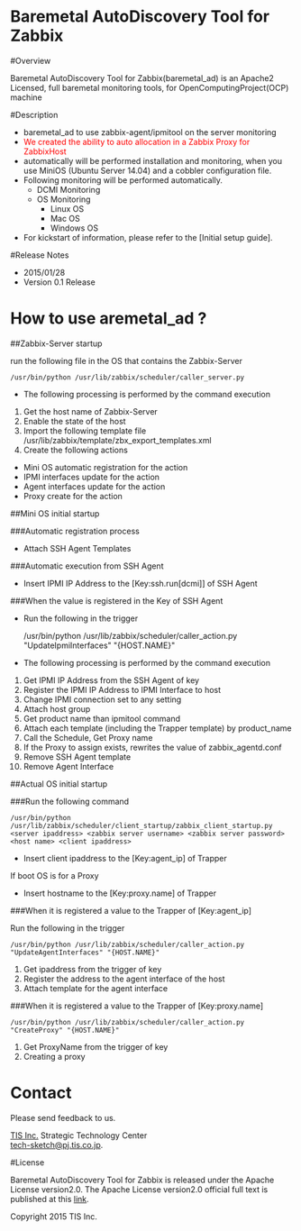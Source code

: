 Baremetal AutoDiscovery Tool for Zabbix
====

#Overview

Baremetal AutoDiscovery Tool for Zabbix(baremetal_ad) is an Apache2 Licensed, full baremetal monitoring tools, for OpenComputingProject(OCP) machine

#Description

- baremetal_ad to use zabbix-agent/ipmitool on the server monitoring
- <span style="color:red;">We created the ability to auto allocation in a Zabbix Proxy for ZabbixHost</span>
- automatically will be performed installation and monitoring, when you use MiniOS (Ubuntu Server 14.04) and a cobbler configuration file.
- Following monitoring will be performed automatically.
  - DCMI Monitoring
  - OS Monitoring
    - Linux OS
    - Mac OS
    - Windows OS
- For kickstart of information, please refer to the [Initial setup guide].

#Release Notes

- 2015/01/28
 - Version 0.1 Release

# How to use aremetal_ad ?

##Zabbix-Server startup

run the following file in the OS that contains the Zabbix-Server

    /usr/bin/python /usr/lib/zabbix/scheduler/caller_server.py

- The following processing is performed by the command execution
1. Get the host name of Zabbix-Server
2. Enable the state of the host
3. Import the following template file
        /usr/lib/zabbix/template/zbx_export_templates.xml
4. Create the following actions
- Mini OS automatic registration for the action
- IPMI interfaces update for the action
- Agent interfaces update for the action
- Proxy create for the action


##Mini OS initial startup

###Automatic registration process

- Attach SSH Agent Templates


###Automatic execution from SSH Agent

- Insert IPMI IP Address to the [Key:ssh.run[dcmi]] of SSH Agent

###When the value is registered in the Key of SSH Agent


- Run the following in the trigger


    /usr/bin/python /usr/lib/zabbix/scheduler/caller_action.py "UpdateIpmiInterfaces" "{HOST.NAME}"

- The following processing is performed by the command execution
1. Get IPMI IP Address from the SSH Agent of key
2. Register the IPMI IP Address to IPMI Interface to host
3. Change IPMI connection set to any setting
4. Attach host group
5. Get product name than ipmitool command
6. Attach each template (including the Trapper template) by product_name
7. Call the Schedule, Get Proxy name
8. If the Proxy to assign exists, rewrites the value of zabbix_agentd.conf
9. Remove SSH Agent template
10. Remove Agent Interface


##Actual OS initial startup

###Run the following command

    /usr/bin/python /usr/lib/zabbix/scheduler/client_startup/zabbix_client_startup.py <server ipaddress> <zabbix server username> <zabbix server password> <host name> <client ipaddress>

- Insert client ipaddress to the [Key:agent_ip] of Trapper

If boot OS is for a Proxy

- Insert hostname to the [Key:proxy.name] of Trapper


###When it is registered a value to the Trapper of [Key:agent_ip]

Run the following in the trigger

    /usr/bin/python /usr/lib/zabbix/scheduler/caller_action.py "UpdateAgentInterfaces" "{HOST.NAME}"


1. Get ipaddress from the trigger of key
2. Register the address to the agent interface of the host
3. Attach template for the agent interface


###When it is registered a value to the Trapper of [Key:proxy.name]


    /usr/bin/python /usr/lib/zabbix/scheduler/caller_action.py "CreateProxy" "{HOST.NAME}"

1. Get ProxyName from the trigger of key
2. Creating a proxy



# Contact

Please send feedback to us.

[TIS Inc.](http://www.tis.co.jp)
Strategic Technology Center  
<tech-sketch@pj.tis.co.jp>.


#License

Baremetal AutoDiscovery Tool for Zabbix is released under the Apache License version2.0. The Apache License version2.0 official full text is published at this
[link](http://www.apache.org/licenses/LICENSE-2.0.html).

Copyright 2015 TIS Inc.
